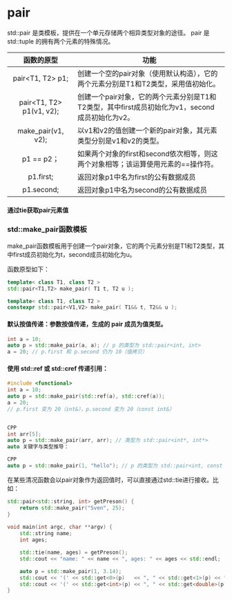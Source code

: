 

# pair 
std::pair 是类模板，提供在一个单元存储两个相异类型对象的途径。 pair 是 std::tuple 的拥有两个元素的特殊情况。

|函数的原型	|功能|
|:--:|--|
|pair<T1, T2> p1;        |创建一个空的pair对象（使用默认构造），它的两个元素分别是T1和T2类型，采用值初始化。|
|pair<T1, T2> p1(v1, v2);|创建一个pair对象，它的两个元素分别是T1和T2类型，其中first成员初始化为v1，second成员初始化为v2。|
|make_pair(v1, v2);      |以v1和v2的值创建一个新的pair对象，其元素类型分别是v1和v2的类型。|
|p1 == p2；              |如果两个对象的first和second依次相等，则这两个对象相等；该运算使用元素的==操作符。|
|p1.first;               |返回对象p1中名为first的公有数据成员|
|p1.second;              |返回对象p1中名为second的公有数据成员|


#### 通过tie获取pair元素值

### std::make_pair函数模板
make_pair函数模板用于创建一个pair对象，它的两个元素分别是T1和T2类型，其中first成员初始化为t，second成员初始化为u。

函数原型如下：
```cpp
template< class T1, class T2 >
std::pair<T1,T2> make_pair( T1 t, T2 u );

template< class T1, class T2 >
constexpr std::pair<V1,V2> make_pair( T1&& t, T2&& u );
```
#### 默认按值传递：参数按值传递，生成的 pair 成员为值类型。

```cpp
int a = 10;
auto p = std::make_pair(a, a); // p 的类型为 std::pair<int, int>
a = 20; // p.first 和 p.second 仍为 10（值拷贝）
```


#### 使用 std::ref 或 std::cref 传递引用：
```CPP
#include <functional>
int a = 10;
auto p = std::make_pair(std::ref(a), std::cref(a));
a = 20;
// p.first 变为 20（int&），p.second 变为 20（const int&）


CPP
int arr[5];
auto p = std::make_pair(arr, arr); // 类型为 std::pair<int*, int*>
auto 关键字与类型推导：

CPP
auto p = std::make_pair(1, "hello"); // p 的类型为 std::pair<int, const char*>
```



在某些清况函数会以pair对象作为返回值时，可以直接通过std::tie进行接收。比如：
```cpp
std::pair<std::string, int> getPreson() {
    return std::make_pair("Sven", 25);
}
 
void main(int argc, char **argv) {
    std::string name;
    int ages;

    std::tie(name, ages) = getPreson();
    std::cout << "name: " << name << ", ages: " << ages << std::endl;

    auto p = std::make_pair(1, 3.14);
    std::cout << '(' << std::get<0>(p)   << ", " << std::get<1>(p) << ")\n";
    std::cout << '(' << std::get<int>(p) << ", " << std::get<double>(p) << ")\n";
}
```




